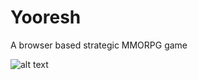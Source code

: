 # Yooresh
A browser based strategic MMORPG game

![alt text](https://github.com/Eloyjoon/Yooresh/blob/master/Yooresh.jpg?raw=true)
